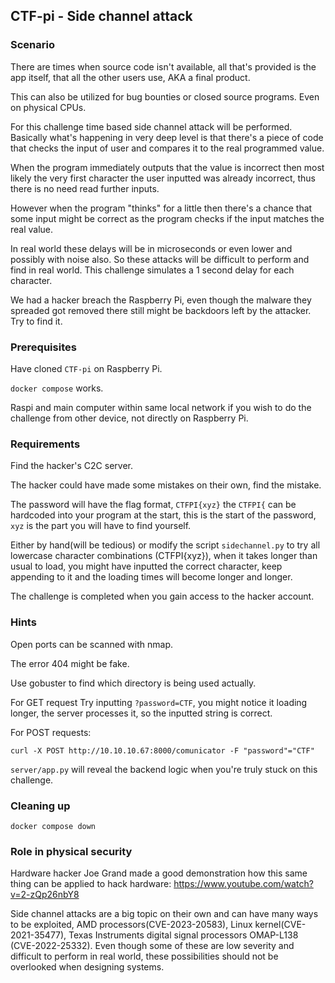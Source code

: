 ## CTF-pi - Side channel attack

### Scenario

There are times when source code isn't available, all that's provided is the app itself, that all the other users use, AKA a final product.

This can also be utilized for bug bounties or closed source programs. Even on physical CPUs.

For this challenge time based side channel attack will be performed. Basically what's happening in very deep level is that there's a piece of code that checks the input of user and compares it to the real programmed value. 

When the program immediately outputs that the value is incorrect then most likely the very first character the user inputted was already incorrect, thus there is no need read further inputs.

However when the program "thinks" for a little then there's a chance that some input might be correct as the program checks if the input matches the real value.

In real world these delays will be in microseconds or even lower and possibly with noise also. So these attacks will be difficult to perform and find in real world. This challenge simulates a 1 second delay for each character.

We had a hacker breach the Raspberry Pi, even though the malware they spreaded got removed there still might be backdoors left by the attacker. Try to find it.


### Prerequisites

Have cloned `CTF-pi` on Raspberry Pi.

`docker compose` works.

Raspi and main computer within same local network if you wish to do the challenge from other device, not directly on Raspberry Pi.

### Requirements

Find the hacker's C2C server. 

The hacker could have made some mistakes on their own, find the mistake.

The password will have the flag format, `CTFPI{xyz}` the `CTFPI{` can be hardcoded into your program at the start, this is the start of the password, `xyz` is the part you will have to find yourself. 

Either by hand(will be tedious) or modify the script `sidechannel.py` to try all lowercase character combinations (CTFPI{xyz}), when it takes longer than usual to load, you might have inputted the correct character, keep appending to it and the loading times will become longer and longer.

The challenge is completed when you gain access to the hacker account.


### **Hints**

Open ports can be scanned with nmap.

The error 404 might be fake.

Use gobuster to find which directory is being used actually.

For GET request Try inputting  `?password=CTF`, you might notice it loading longer, the server processes it, so the inputted string is correct.


For POST requests:
```
curl -X POST http://10.10.10.67:8000/comunicator -F "password"="CTF"
```

`server/app.py` will reveal the backend logic when you're truly stuck on this challenge.


### Cleaning up

```
docker compose down
```

### Role in physical security

Hardware hacker Joe Grand made a good demonstration how this same thing can be applied to hack hardware: https://www.youtube.com/watch?v=2-zQp26nbY8

Side channel attacks are a big topic on their own and can have many ways to be exploited, AMD processors(CVE-2023-20583), Linux kernel(CVE-2021-35477), Texas Instruments digital signal processors OMAP-L138 (CVE-2022-25332). Even though some of these are low severity and difficult to perform in real world, these possibilities should not be overlooked when designing systems.